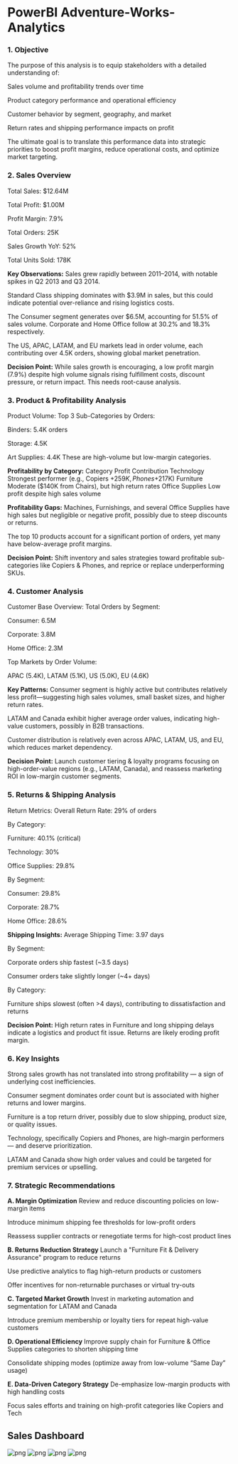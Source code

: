 # PowerBI Adventure-Works-Analytics

### 1. **Objective**

The purpose of this analysis is to equip stakeholders with a detailed understanding of:

Sales volume and profitability trends over time

Product category performance and operational efficiency

Customer behavior by segment, geography, and market

Return rates and shipping performance impacts on profit

The ultimate goal is to translate this performance data into strategic priorities to boost profit margins, reduce operational costs, and optimize market targeting.


### 2. **Sales Overview**

Total Sales: $12.64M

Total Profit: $1.00M

Profit Margin: 7.9%

Total Orders: 25K

Sales Growth YoY: 52%

Total Units Sold: 178K

**Key Observations:**
Sales grew rapidly between 2011–2014, with notable spikes in Q2 2013 and Q3 2014.

Standard Class shipping dominates with $3.9M in sales, but this could indicate potential over-reliance and rising logistics costs.

The Consumer segment generates over $6.5M, accounting for 51.5% of sales volume. Corporate and Home Office follow at 30.2% and 18.3% respectively.

The US, APAC, LATAM, and EU markets lead in order volume, each contributing over 4.5K orders, showing global market penetration.

**Decision Point:**
While sales growth is encouraging, a low profit margin (7.9%) despite high volume signals rising fulfillment costs, discount pressure, or return impact. This needs root-cause analysis.



### 3. **Product & Profitability Analysis**

Product Volume:
Top 3 Sub-Categories by Orders:

Binders: 5.4K orders

Storage: 4.5K

Art Supplies: 4.4K
These are high-volume but low-margin categories.

**Profitability by Category:**
Category	Profit Contribution
Technology	Strongest performer (e.g., Copiers +$259K, Phones +$217K)
Furniture	Moderate ($140K from Chairs), but high return rates
Office Supplies	Low profit despite high sales volume

**Profitability Gaps:**
Machines, Furnishings, and several Office Supplies have high sales but negligible or negative profit, possibly due to steep discounts or returns.

The top 10 products account for a significant portion of orders, yet many have below-average profit margins.

**Decision Point:**
Shift inventory and sales strategies toward profitable sub-categories like Copiers & Phones, and reprice or replace underperforming SKUs.



### 4. **Customer Analysis**

Customer Base Overview:
Total Orders by Segment:

Consumer: 6.5M

Corporate: 3.8M

Home Office: 2.3M

Top Markets by Order Volume:

APAC (5.4K), LATAM (5.1K), US (5.0K), EU (4.6K)

**Key Patterns:**
Consumer segment is highly active but contributes relatively less profit—suggesting high sales volumes, small basket sizes, and higher return rates.

LATAM and Canada exhibit higher average order values, indicating high-value customers, possibly in B2B transactions.

Customer distribution is relatively even across APAC, LATAM, US, and EU, which reduces market dependency.

**Decision Point:**
Launch customer tiering & loyalty programs focusing on high-order-value regions (e.g., LATAM, Canada), and reassess marketing ROI in low-margin customer segments.



### 5. **Returns & Shipping Analysis**

Return Metrics:
Overall Return Rate: 29% of orders

By Category:

Furniture: 40.1% (critical)

Technology: 30%

Office Supplies: 29.8%

By Segment:

Consumer: 29.8%

Corporate: 28.7%

Home Office: 28.6%

**Shipping Insights:**
Average Shipping Time: 3.97 days

By Segment:

Corporate orders ship fastest (~3.5 days)

Consumer orders take slightly longer (~4+ days)

By Category:

Furniture ships slowest (often >4 days), contributing to dissatisfaction and returns

**Decision Point:**
High return rates in Furniture and long shipping delays indicate a logistics and product fit issue. Returns are likely eroding profit margin.


### 6. **Key Insights**

Strong sales growth has not translated into strong profitability — a sign of underlying cost inefficiencies.

Consumer segment dominates order count but is associated with higher returns and lower margins.

Furniture is a top return driver, possibly due to slow shipping, product size, or quality issues.

Technology, specifically Copiers and Phones, are high-margin performers — and deserve prioritization.

LATAM and Canada show high order values and could be targeted for premium services or upselling.


### 7. **Strategic Recommendations**
**A. Margin Optimization**
Review and reduce discounting policies on low-margin items

Introduce minimum shipping fee thresholds for low-profit orders

Reassess supplier contracts or renegotiate terms for high-cost product lines

**B. Returns Reduction Strategy**
Launch a "Furniture Fit & Delivery Assurance" program to reduce returns

Use predictive analytics to flag high-return products or customers

Offer incentives for non-returnable purchases or virtual try-outs

**C. Targeted Market Growth**
Invest in marketing automation and segmentation for LATAM and Canada

Introduce premium membership or loyalty tiers for repeat high-value customers

**D. Operational Efficiency**
Improve supply chain for Furniture & Office Supplies categories to shorten shipping time

Consolidate shipping modes (optimize away from low-volume “Same Day” usage)

**E. Data-Driven Category Strategy**
De-emphasize low-margin products with high handling costs

Focus sales efforts and training on high-profit categories like Copiers and Tech



## Sales Dashboard
![png](https://github.com/caseytientruong/PowerBI-Adventure-Works-Analytics/blob/main/Overview.png)
![png](https://github.com/caseytientruong/PowerBI-Adventure-Works-Analytics/blob/main/Product.png)
![png](https://github.com/caseytientruong/PowerBI-Adventure-Works-Analytics/blob/main/Customer.png)
![png](https://github.com/caseytientruong/PowerBI-Adventure-Works-Analytics/blob/main/Return.png)

